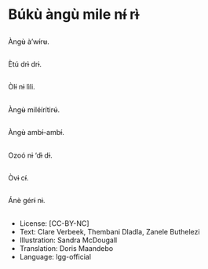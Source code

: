 # Búkù àngù mile nɨ́ rɨ̀

##
Àngʉ̀ à’wɨ́rʉ.

##
Ètú drɨ̀ drɨ.

##
Òlɨ́ nɨ lìli.

##
Àngʉ̀ miléírítirʉ́.

##
Àngʉ̀ ambɨ́-ambɨ́.

##
Ozoó nɨ ‘dɨ̀ dɨ.

##
Òvɨ cɨ́.

##
Ánè gérɨ́ nɨ.

##
* License: [CC-BY-NC]
* Text: Clare Verbeek, Thembani Dladla, Zanele Buthelezi
* Illustration: Sandra McDougall
* Translation: Doris Maandebo
* Language: lgg-official
